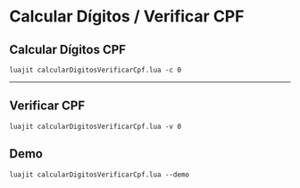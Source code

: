 # Calcular Dígitos / Verificar CPF

## Calcular Dígitos CPF

```shell
luajit calcularDigitosVerificarCpf.lua -c 0
```

---

## Verificar CPF

```shell
luajit calcularDigitosVerificarCpf.lua -v 0
```

## Demo

```shell
luajit calcularDigitosVerificarCpf.lua --demo
```
